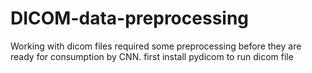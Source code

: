 # DICOM-data-preprocessing
Working with dicom files required some preprocessing before they are ready for consumption by CNN.
first install pydicom to run dicom file
